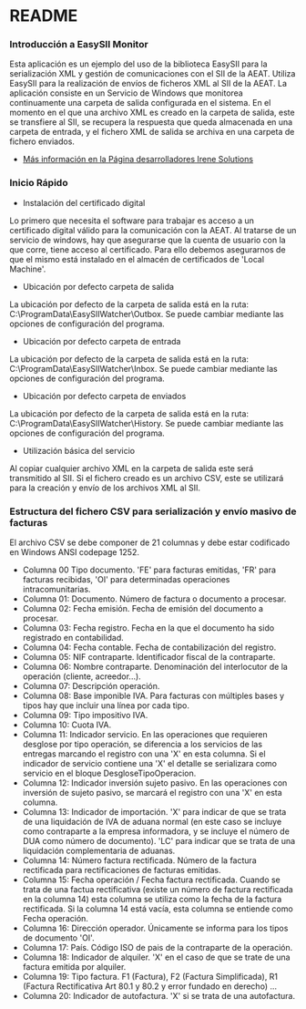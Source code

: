 # README #

### Introducción a EasySII Monitor ###

Esta aplicación es un ejemplo del uso de la biblioteca EasySII para la serialización XML y gestión de comunicaciones con el SII de la AEAT. Utiliza EasySII para la realización de envíos de ficheros XML al SII de la AEAT. 
La aplicación consiste en un Servicio de Windows que monitorea continuamente una carpeta de salida configurada en el sistema. En el momento en el que una archivo XML es creado en la carpeta de salida, este se transfiere al SII, se recupera la respuesta que queda almacenada en una carpeta de entrada, y el fichero XML de salida se archiva en una carpeta de fichero enviados.

* [Más información en la Página desarrolladores Irene Solutions](https://www.irenesolutions.com/developers.html#sii)

### Inicio Rápido ###

* Instalación del certificado digital

Lo primero que necesita el software para trabajar es acceso a un certificado digital válido para la comunicación con la AEAT. Al tratarse de un servicio de windows, hay que asegurarse que la cuenta de usuario con la que corre, tiene acceso al certificado. Para ello debemos asegurarnos de que el mismo está instalado en el almacén de certificados de 'Local Machine'.

* Ubicación por defecto carpeta de salida

La ubicación por defecto de la carpeta de salida está en la ruta: C:\ProgramData\EasySIIWatcher\Outbox. Se puede cambiar mediante las opciones de configuración del programa.

* Ubicación por defecto carpeta de entrada

La ubicación por defecto de la carpeta de salida está en la ruta: C:\ProgramData\EasySIIWatcher\Inbox. Se puede cambiar mediante las opciones de configuración del programa.

* Ubicación por defecto carpeta de enviados

La ubicación por defecto de la carpeta de salida está en la ruta: C:\ProgramData\EasySIIWatcher\History. Se puede cambiar mediante las opciones de configuración del programa.

* Utilización básica del servicio

Al copiar cualquier archivo XML en la carpeta de salida este será transmitido al SII. Si el fichero creado es un archivo CSV, este se utilizará para la creación y envío de los archivos XML al SII.

### Estructura del fichero CSV para serialización y envío masivo de facturas ###

El archivo CSV se debe componer de 21 columnas y debe estar codificado en Windows ANSI codepage 1252.  
- Columna 00 Tipo documento. 'FE' para facturas emitidas, 'FR' para facturas recibidas, 'OI' para determinadas operaciones intracomunitarias.  
- Columna 01: Documento. Número de factura o documento a procesar.
- Columna 02: Fecha emisión. Fecha de emisión del documento a procesar.  
- Columna 03: Fecha registro. Fecha en la que el documento ha sido registrado en contabilidad.
- Columna 04: Fecha contable. Fecha de contabilización del registro.
- Columna 05: NIF contraparte. Identificador fiscal de la contraparte.
- Columna 06: Nombre contraparte. Denominación del interlocutor de la operación (cliente, acreedor...).
- Columna 07: Descripción operación.
- Columna 08: Base imponible IVA. Para facturas con múltiples bases y tipos hay que incluir una línea por cada tipo.
- Columna 09: Tipo impositivo IVA.
- Columna 10: Cuota IVA.
- Columna 11: Indicador servicio. En las operaciones que requieren desglose por tipo operación, se diferencia a los servicios de las entregas marcando el registro con una 'X' en esta columna. Si el indicador de servicio contiene una 'X' el detalle se serializara como servicio en el bloque DesgloseTipoOperacion.
- Columna 12: Indicador inversión sujeto pasivo. En las operaciones con inversión de sujeto pasivo, se marcará el registro con una 'X' en esta columna. 
- Columna 13: Indicador de importación. 'X' para indicar de que se trata de una liquidación de IVA de aduana normal (en este caso se incluye como contraparte a la empresa informadora, y se incluye el número de DUA como número de documento). 'LC' para indicar que se trata de una liquidación complementaria de aduanas.
- Columna 14: Número factura rectificada. Número de la factura rectificada para rectificaciones de facturas emitidas.
- Columna 15: Fecha operación / Fecha factura rectificada. Cuando se trata de una factua rectificativa (existe un número de factura    rectificada en la columna 14) esta columna se utiliza como la fecha de la factura rectificada. Si la columna 14 está vacía, esta columna se entiende como Fecha operación.
- Columna 16: Dirección operador. Únicamente se informa para los tipos de documento 'OI'.
- Columna 17: País. Código ISO de pais de la contraparte de la operación.
- Columna 18: Indicador de alquiler. 'X' en el caso de que se trate de una factura emitida por alquiler.
- Columna 19: Tipo factura. F1 (Factura), F2 (Factura Simplificada), R1 (Factura Rectificativa Art 80.1 y 80.2 y error fundado en derecho) ...
- Columna 20: Indicador de autofactura. 'X' si se trata de una autofactura.

